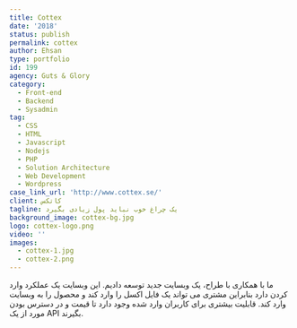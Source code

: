 ```yaml
---
title: Cottex
date: '2018'
status: publish
permalink: cottex
author: Ehsan
type: portfolio
id: 199
agency: Guts & Glory
category:
  - Front-end
  - Backend
  - Sysadmin
tag:
  - CSS
  - HTML
  - Javascript
  - Nodejs
  - PHP
  - Solution Architecture
  - Web Development
  - Wordpress
case_link_url: 'http://www.cottex.se/'
client: کاتکس
tagline: یک چراغ خوب نباید پول زیادی بگیرد
background_image: cottex-bg.jpg
logo: cottex-logo.png
video: ''
images:
  - cottex-1.jpg
  - cottex-2.png
---
```

ما با همکاری با طراح، یک وبسایت جدید توسعه دادیم.
این وبسایت یک عملکرد وارد کردن دارد بنابراین مشتری می تواند یک فایل اکسل را وارد کند و محصول را به وبسایت وارد کند.
قابلیت بیشتری برای کاربران وارد شده وجود دارد تا قیمت و در دسترس بودن مورد از یک API بگیرند.
